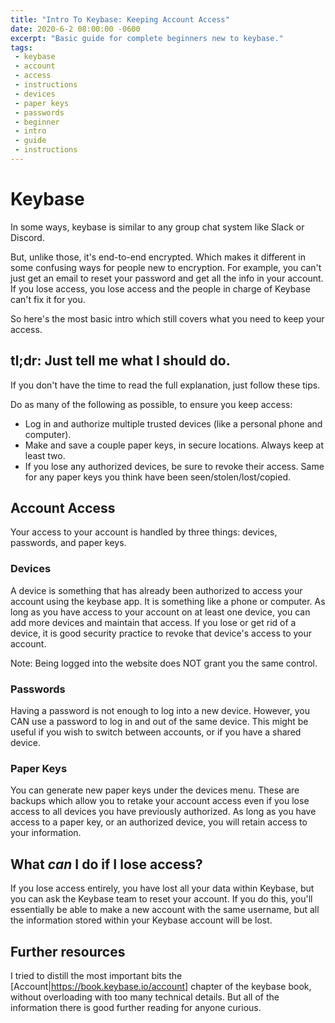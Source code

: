 ```yaml
---
title: "Intro To Keybase: Keeping Account Access"
date: 2020-6-2 08:00:00 -0600
excerpt: "Basic guide for complete beginners new to keybase."
tags:
 - keybase
 - account
 - access
 - instructions
 - devices
 - paper keys
 - passwords
 - beginner
 - intro
 - guide
 - instructions
---
```


# Keybase

In some ways, keybase is similar to any group chat system like Slack or Discord. 

But, unlike those, it's end-to-end encrypted. Which makes it different in some confusing ways for people new to encryption. For example, you can't just get an email to reset your password and get all the info in your account. If you lose access, you lose access and the people in charge of Keybase can't fix it for you.

So here's the most basic intro which still covers what you need to keep your access.

## tl;dr: Just tell me what I should do.

If you don't have the time to read the full explanation, just follow these tips.

Do as many of the following as possible, to ensure you keep access:
* Log in and authorize multiple trusted devices (like a personal phone and computer).  
* Make and save a couple paper keys, in secure locations. Always keep at least two.
* If you lose any authorized devices, be sure to revoke their access. Same for any paper keys you think have been seen/stolen/lost/copied.

## Account Access

Your access to your account is handled by three things: devices, passwords, and paper keys.

### Devices

A device is something that has already been authorized to access your account using the keybase app. It is something like a phone or computer. As long as you have access to your account on at least one device, you can add more devices and maintain that access. If you lose or get rid of a device, it is good security practice to revoke that device's access to your account.

Note: Being logged into the website does NOT grant you the same control.

### Passwords

Having a password is not enough to log into a new device. However, you CAN use a password to log in and out of the same device. This might be useful if you wish to switch between accounts, or if you have a shared device.

### Paper Keys

You can generate new paper keys under the devices menu. These are backups which allow you to retake your account access even if you lose access to all devices you have previously authorized. As long as you have access to a paper key, or an authorized device, you will retain access to your information.

## What *can* I do if I lose access?

If you lose access entirely, you have lost all your data within Keybase, but you can ask the Keybase team to reset your account. If you do this, you'll essentially be able to make a new account with the same username, but all the information stored within your Keybase account will be lost.

## Further resources

I tried to distill the most important bits the [Account|https://book.keybase.io/account] chapter of the keybase book, without overloading with too many technical details. But all of the information there is good further reading for anyone curious.
